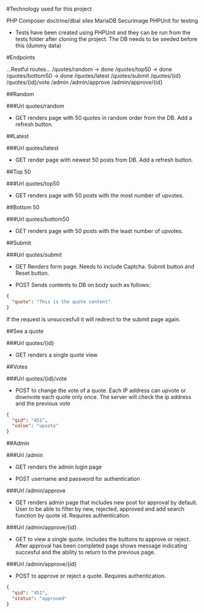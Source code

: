 #Technology used for this project

PHP
Composer
doctrine/dbal
silex
MariaDB
Securimage
PHPUnit for testing

* Tests have been created using PHPUnit and they can be run from the tests folder after cloning the project. The DB needs to be seeded before this (dummy data)

#Endpoints

...Restful routes...
/quotes/random -> done
/quotes/top50 -> done
/quotes/bottom50 -> done
/quotes/latest
/quotes/submit
/quotes/{id}
/quotes/{id}/vote
/admin
/admin/approve
/admin/approve/{id}

##Random

###Url quotes/random

* GET renders page with 50 quotes in random order from the DB. Add a refresh button.

##Latest

###Url quotes/latest

* GET render page with newest 50 posts from DB. Add a refresh button.

##Top 50

###Url quotes/top50

* GET renders page with 50 posts with the most number of upvotes.

##Bottom 50

###Url quotes/bottom50

* GET renders page with 50 posts with the least number of upvotes.

##Submit

###Url quotes/submit

* GET Renders form page. Needs to include Captcha. Submit button and Reset button.

* POST Sends contents to DB on body such as follows:

```json
{
  "quote": "This is the quote content"
}
```

If the request is unsuccesfull it will redirect to the submit page again.

##See a quote

###Url quotes/{id}

* GET renders a single quote view

##Votes

###Url quotes/{id}/vote

* POST to change the vote of a quote. Each IP address can upvote or downvote each quote only once. The server will check the ip address and the previous vote

```json
{
  "qid": "451",
  "value": "upvote"
}
```

##Admin

###Url /admin

* GET renders the admin login page

* POST username and password for authentication

###Url /admin/approve

* GET renders admin page that includes new post for approval by default. User to be able to filter by new, rejected, approved and add search function by quote id. Requires authentication.

###Url /admin/approve/{id}

* GET to view a single quote. Includes the buttons to approve or reject. After approval has been completed page shows message indicating succesful and the ability to return to the previous page.

###Url /admin/approve/{id}

* POST to approve or reject a quote. Requires authentication.

```json
{
  "qid": "451",
  "status": "approved"
}
```
